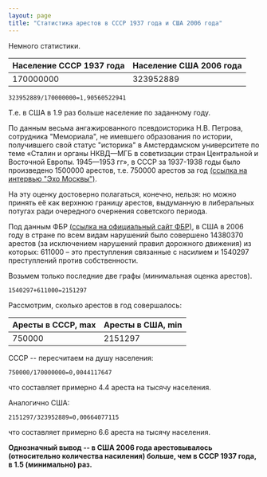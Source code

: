 ```yaml
---
layout: page
title: "Статистика арестов в СССР 1937 года и США 2006 года"
---
```


Немного статистики.

| Население СССР 1937 года | Население США 2006 года |
|--------------------------|-------------------------|
|           170000000      |             323952889   |

    323952889/170000000=1,90560522941

Т.е. в США в 1.9 раз больше население по заданному году.


По данным весьма ангажированного псевдоисторика Н.В. Петрова, сотрудника "Мемориала", не имевшего образования по истории, получившего свой статус "историка" в Амстердамском университете по теме «Сталин и органы НКВД—МГБ в советизации стран Центральной и Восточной Европы. 1945—1953 гг», в СССР за 1937-1938 годы было произведено 1500000 арестов, т.е. 750000 арестов за год [(ссылка на интервью "Эхо Москвы")](http://echo.msk.ru/programs/sorokina/677212-echo/). 

На эту оценку достоверно полагаться, конечно, нельзя: но можно принять её как верхнюю границу арестов, выдуманную в либеральных потугах ради очередного очернения советского периода.

Под данным ФБР [(ссылка на официальный сайт ФБР)](https://www2.fbi.gov/ucr/cius2006/offenses/violent_crime/index.html), в США в 2006 году в стране по всем видам нарушений было совершено 14380370 арестов (за исключением нарушений правил дорожного движения) из которых: 611000 – это преступления связанные с насилием и 1540297 преступлений против собственности.

Возьмем только последние две графы (минимальная оценка арестов).

    1540297+611000=2151297

Рассмотрим, сколько арестов в год совершалось:

| Аресты в СССР, max | Аресты в США, min |
|--------------------|-------------------|
|             750000 |           2151297 |

СССР -- пересчитаем на душу населения:

    750000/170000000=0,0044117647

что составляет примерно 4.4 ареста на тысячу населения.

Аналогично США:

    2151297/323952889=0,00664077115

что составляет примерно 6.6 ареста на тысячу населения.

**Однозначный вывод -- в США 2006 года арестовывалось (относительно количества насиления) больше, чем в СССР 1937 года, в 1.5 (минимально) раз.**
<!--ed-->